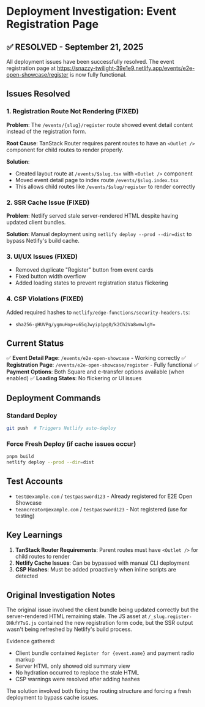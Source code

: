 # Deployment Investigation: Event Registration Page

## ✅ RESOLVED - September 21, 2025

All deployment issues have been successfully resolved. The event registration page at https://snazzy-twilight-39e1e9.netlify.app/events/e2e-open-showcase/register is now fully functional.

## Issues Resolved

### 1. Registration Route Not Rendering (FIXED)

**Problem**: The `/events/{slug}/register` route showed event detail content instead of the registration form.

**Root Cause**: TanStack Router requires parent routes to have an `<Outlet />` component for child routes to render properly.

**Solution**:

- Created layout route at `/events/$slug.tsx` with `<Outlet />` component
- Moved event detail page to index route `/events/$slug.index.tsx`
- This allows child routes like `/events/$slug/register` to render correctly

### 2. SSR Cache Issue (FIXED)

**Problem**: Netlify served stale server-rendered HTML despite having updated client bundles.

**Solution**: Manual deployment using `netlify deploy --prod --dir=dist` to bypass Netlify's build cache.

### 3. UI/UX Issues (FIXED)

- Removed duplicate "Register" button from event cards
- Fixed button width overflow
- Added loading states to prevent registration status flickering

### 4. CSP Violations (FIXED)

Added required hashes to `netlify/edge-functions/security-headers.ts`:

- `sha256-gHUVPg/ygmuHop+u65qJwyip1pg0/k2Ch2Va8wmwlgY=`

## Current Status

✅ **Event Detail Page**: `/events/e2e-open-showcase` - Working correctly
✅ **Registration Page**: `/events/e2e-open-showcase/register` - Fully functional
✅ **Payment Options**: Both Square and e-transfer options available (when enabled)
✅ **Loading States**: No flickering or UI issues

## Deployment Commands

### Standard Deploy

```bash
git push  # Triggers Netlify auto-deploy
```

### Force Fresh Deploy (if cache issues occur)

```bash
pnpm build
netlify deploy --prod --dir=dist
```

## Test Accounts

- `test@example.com` / `testpassword123` - Already registered for E2E Open Showcase
- `teamcreator@example.com` / `testpassword123` - Not registered (use for testing)

## Key Learnings

1. **TanStack Router Requirements**: Parent routes must have `<Outlet />` for child routes to render
2. **Netlify Cache Issues**: Can be bypassed with manual CLI deployment
3. **CSP Hashes**: Must be added proactively when inline scripts are detected

## Original Investigation Notes

The original issue involved the client bundle being updated correctly but the server-rendered HTML remaining stale. The JS asset at `/_slug.register-DHkfY7sG.js` contained the new registration form code, but the SSR output wasn't being refreshed by Netlify's build process.

Evidence gathered:

- Client bundle contained `Register for {event.name}` and payment radio markup
- Server HTML only showed old summary view
- No hydration occurred to replace the stale HTML
- CSP warnings were resolved after adding hashes

The solution involved both fixing the routing structure and forcing a fresh deployment to bypass cache issues.
